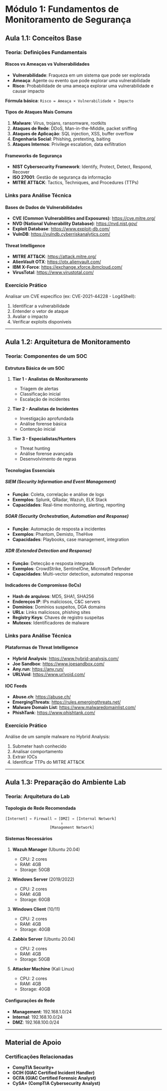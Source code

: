 # Módulo 1: Fundamentos de Monitoramento de Segurança

## Aula 1.1: Conceitos Base

### Teoria: Definições Fundamentais

#### Riscos vs Ameaças vs Vulnerabilidades
- **Vulnerabilidade**: Fraqueza em um sistema que pode ser explorada
- **Ameaça**: Agente ou evento que pode explorar uma vulnerabilidade
- **Risco**: Probabilidade de uma ameaça explorar uma vulnerabilidade e causar impacto

**Fórmula básica**: `Risco = Ameaça × Vulnerabilidade × Impacto`

#### Tipos de Ataques Mais Comuns
1. **Malware**: Vírus, trojans, ransomware, rootkits
2. **Ataques de Rede**: DDoS, Man-in-the-Middle, packet sniffing
3. **Ataques de Aplicação**: SQL injection, XSS, buffer overflow
4. **Engenharia Social**: Phishing, pretexting, baiting
5. **Ataques Internos**: Privilege escalation, data exfiltration

#### Frameworks de Segurança
- **NIST Cybersecurity Framework**: Identify, Protect, Detect, Respond, Recover
- **ISO 27001**: Gestão de segurança da informação
- **MITRE ATT&CK**: Tactics, Techniques, and Procedures (TTPs)

### Links para Análise Técnica

#### Bases de Dados de Vulnerabilidades
- **CVE (Common Vulnerabilities and Exposures)**: https://cve.mitre.org/
- **NVD (National Vulnerability Database)**: https://nvd.nist.gov/
- **Exploit Database**: https://www.exploit-db.com/
- **VulnDB**: https://vulndb.cyberriskanalytics.com/

#### Threat Intelligence
- **MITRE ATT&CK**: https://attack.mitre.org/
- **AlienVault OTX**: https://otx.alienvault.com/
- **IBM X-Force**: https://exchange.xforce.ibmcloud.com/
- **VirusTotal**: https://www.virustotal.com/

### Exercício Prático
Analisar um CVE específico (ex: CVE-2021-44228 - Log4Shell):
1. Identificar a vulnerabilidade
2. Entender o vetor de ataque
3. Avaliar o impacto
4. Verificar exploits disponíveis

---

## Aula 1.2: Arquitetura de Monitoramento

### Teoria: Componentes de um SOC

#### Estrutura Básica de um SOC
1. **Tier 1 - Analistas de Monitoramento**
   - Triagem de alertas
   - Classificação inicial
   - Escalação de incidentes

2. **Tier 2 - Analistas de Incidentes**
   - Investigação aprofundada
   - Análise forense básica
   - Contenção inicial

3. **Tier 3 - Especialistas/Hunters**
   - Threat hunting
   - Análise forense avançada
   - Desenvolvimento de regras

#### Tecnologias Essenciais

##### SIEM (Security Information and Event Management)
- **Função**: Coleta, correlação e análise de logs
- **Exemplos**: Splunk, QRadar, Wazuh, ELK Stack
- **Capacidades**: Real-time monitoring, alerting, reporting

##### SOAR (Security Orchestration, Automation and Response)
- **Função**: Automação de resposta a incidentes
- **Exemplos**: Phantom, Demisto, TheHive
- **Capacidades**: Playbooks, case management, integration

##### XDR (Extended Detection and Response)
- **Função**: Detecção e resposta integrada
- **Exemplos**: CrowdStrike, SentinelOne, Microsoft Defender
- **Capacidades**: Multi-vector detection, automated response

#### Indicadores de Compromisso (IoCs)
- **Hash de arquivos**: MD5, SHA1, SHA256
- **Endereços IP**: IPs maliciosos, C&C servers
- **Domínios**: Domínios suspeitos, DGA domains
- **URLs**: Links maliciosos, phishing sites
- **Registry Keys**: Chaves de registro suspeitas
- **Mutexes**: Identificadores de malware

### Links para Análise Técnica

#### Plataformas de Threat Intelligence
- **Hybrid Analysis**: https://www.hybrid-analysis.com/
- **Joe Sandbox**: https://www.joesandbox.com/
- **Any.run**: https://any.run/
- **URLVoid**: https://www.urlvoid.com/

#### IOC Feeds
- **Abuse.ch**: https://abuse.ch/
- **EmergingThreats**: https://rules.emergingthreats.net/
- **Malware Domain List**: https://www.malwaredomainlist.com/
- **PhishTank**: https://www.phishtank.com/

### Exercício Prático
Análise de um sample malware no Hybrid Analysis:
1. Submeter hash conhecido
2. Analisar comportamento
3. Extrair IOCs
4. Identificar TTPs do MITRE ATT&CK

---

## Aula 1.3: Preparação do Ambiente Lab

### Teoria: Arquitetura do Lab

#### Topologia de Rede Recomendada
```
[Internet] ← Firewall → [DMZ] → [Internal Network]
                         ↓
                    [Management Network]
```

#### Sistemas Necessários
1. **Wazuh Manager** (Ubuntu 20.04)
   - CPU: 2 cores
   - RAM: 4GB
   - Storage: 50GB

2. **Windows Server** (2019/2022)
   - CPU: 2 cores
   - RAM: 4GB
   - Storage: 60GB

3. **Windows Client** (10/11)
   - CPU: 2 cores
   - RAM: 4GB
   - Storage: 40GB

4. **Zabbix Server** (Ubuntu 20.04)
   - CPU: 2 cores
   - RAM: 4GB
   - Storage: 50GB

5. **Attacker Machine** (Kali Linux)
   - CPU: 2 cores
   - RAM: 4GB
   - Storage: 40GB

#### Configurações de Rede
- **Management**: 192.168.1.0/24
- **Internal**: 192.168.10.0/24
- **DMZ**: 192.168.100.0/24


---

## Material de Apoio

### Certificações Relacionadas
- **CompTIA Security+**
- **GCIH (GIAC Certified Incident Handler)**
- **GCFA (GIAC Certified Forensic Analyst)**
- **CySA+ (CompTIA Cybersecurity Analyst)**
